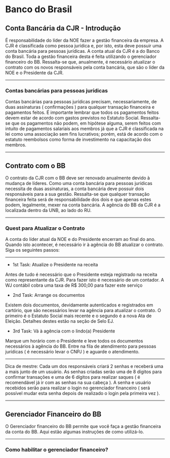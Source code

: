 # Banco do Brasil

## Conta Bancária da CJR - Introdução

É responsabilidade do líder da NOE fazer a gestão financeira da empresa. A CJR é classificada como pessoa jurídica e, por isto, esta deve possuir uma conta bancária para pessoas jurídicas. A conta atual da CJR é a do Banco do Brasil. Toda a gestão financeira desta é feita utilizando o gerenciador financeiro do BB. Ressalta-se que, anualmente, é necessário atualizar o contrato com os novos responsáveis pela conta bancária, que são o líder da NOE e o Presidente da CJR.

---

### Contas bancárias para pessoas jurídicas

Contas bancárias para pessoas jurídicas precisam, necessariamente, de duas assinaturas ( confirmações ) para qualquer transação financeira e pagamentos feitos. É importante lembrar que todos os pagamentos feitos devem estar de acordo com gastos previstos no Estatuto Social. Ressalta-se que os pagamentos não podem, em hipótese alguma, serem feitos com intuito de pagamentos salariais aos membros já que a CJR é classificada na lei como uma associação sem fins lucrativos; porém, está de acordo com o estatuto reembolsos como forma de investimento na capacitação dos membros.

---

## Contrato com o BB

O contrato da CJR com o BB deve ser renovado anualmente devido à mudança de líderes. Como uma conta bancária para pessoas jurídicas necessita de duas assinaturas, a conta bancária deve possuir dois responsáveis para a sua gestão. Ressalta-se que qualquer transação financeira feita será de responsabilidade dos dois e que apenas estes podem, legalmente, mexer na conta bancária. A agência do BB da CJR é a localizada dentro da UNB, ao lado do RU.

---

### Quest para Atualizar o Contrato

A conta do líder atual da NOE e do Presidente encerram ao final do ano. Quando isto acontecer, é necessário ir à agência do BB atualizar o contrato. Siga os seguintes passos:

---

- 1st Task: Atualize o Presidente na receita

Antes de tudo é necessário que o Presidente esteja registrado na receita como representante da CJR. Para fazer isto é necessário de um contador. A WJ contábil cobra uma taxa de R$ 300,00 para fazer este serviço

- 2nd Task: Arrange os documentos

Existem dois documentos, devidamente autenticados e registrados em cartório, que são necessários levar na agência para atualizar o contrato. O primeiro é o Estatuto Social mais recente e o segundo é a nova Ata de Eleição. Detalhes destes estão na seção de Selo EJ.

- 3rd Task: Vá à agência com o lindo(a) Presidente

Marque um horário com o Presidente e leve todos os documentos necessários à agência do BB. Entre na fila de atendimento para pessoas jurídicas ( é necessário levar o CNPJ ) e aguarde o atendimento. 

---

Dica de mestre: Cada um dos responsáveis criará 2 senhas e receberá uma a mais junto de um usuário. As senhas criadas serão uma de 8 dígitos para confirmar transações e uma de 6 dígitos para realizar saques ( é recomendável já ir com as senhas na sua cabeça ). A senha e usuário recebidos serão para realizar o login no gerenciador financeiro ( será possível mudar esta senha depois de realizado o login pela primeira vez ). 

---


## Gerenciador Financeiro do BB

O Gerenciador financeiro do BB permite que você faça a gestão financeira da conta do BB. Aqui estão algumas instruções de como utilizá-lo.

---

### Como habilitar o gerenciador financeiro?


